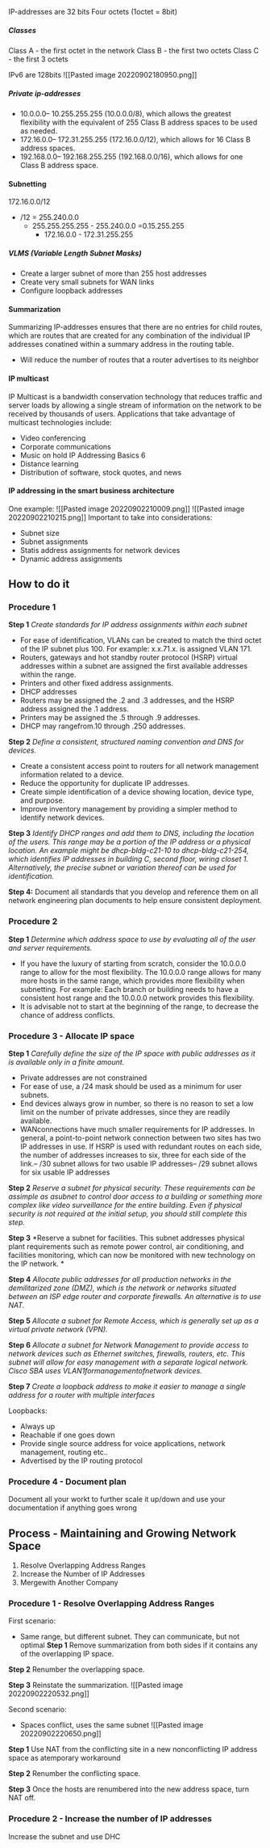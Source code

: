 IP-addresses are 32 bits
Four octets (1octet = 8bit)

##### Classes
Class A - the first octet in the network
Class B - the first two octets
Class C - the first 3 octets 

IPv6 are 128bits
![[Pasted image 20220902180950.png]]

##### Private ip-addresses
- 10.0.0.0– 10.255.255.255 (10.0.0.0/8), which allows the greatest flexibility with the equivalent of 255 Class B address spaces to be used as needed.
- 172.16.0.0– 172.31.255.255 (172.16.0.0/12), which allows for 16 Class B address spaces. 
- 192.168.0.0– 192.168.255.255 (192.168.0.0/16), which allows for one Class B address space.

#### Subnetting
172.16.0.0/12
- /12 = 255.240.0.0
	- 255.255.255.255 - 255.240.0.0 =0.15.255.255
		- 172.16.0.0 - 172.31.255.255

##### VLMS (Variable Length Subnet Masks)
- Create a larger subnet of more than 255 host addresses
- Create very small subnets for WAN links
- Configure loopback addresses

#### Summarization
Summarizing IP-addresses ensures that there are no entries for child routes, which are routes that are created for any combination of the individual IP addresses conatined within a summary address in the routing table.
- Will reduce the number of routes that a router advertises to its neighbor

#### IP multicast
IP Multicast is a bandwidth conservation technology that reduces traffic and server loads by allowing a single stream of information on the network to be received by thousands of users. Applications that take advantage of multicast technologies include:  
- Video conferencing 
- Corporate communications 
- Music on hold IP Addressing Basics 6
- Distance learning 
- Distribution of software, stock quotes, and news

#### IP addressing in the smart business architecture
One example:
![[Pasted image 20220902210009.png]]
![[Pasted image 20220902210215.png]]
Important to take into considerations:
- Subnet size
- Subnet assignments
- Statis address assignments for network devices
- Dynamic address assignments

## How to do it
### Procedure 1
**Step 1**
*Create standards for IP address assignments within each subnet*
- For ease of identification, VLANs can be created to match the third octet of the IP subnet plus 100. For example: x.x.71.x. is assigned VLAN 171.
- Routers, gateways and hot standby router protocol (HSRP) virtual addresses within a subnet are assigned the first available addresses within the range.
- Printers and other fixed address assignments.
- DHCP addresses
- Routers may be assigned the .2 and .3 addresses, and the HSRP address assigned the .1 address. 
- Printers may be assigned the .5 through .9 addresses. 
- DHCP may rangefrom.10 through .250 addresses.

**Step 2**
*Define a consistent, structured naming convention and DNS for devices.*
- Create a consistent access point to routers for all network management information related to a device. 
- Reduce the opportunity for duplicate IP addresses. 
- Create simple identification of a device showing location, device type, and purpose. 
- Improve inventory management by providing a simpler method to identify network devices. 

**Step 3**
*Identify DHCP ranges and add them to DNS, including the location of the users. This range may be a portion of the IP address or a physical location. An example might be dhcp-bldg-c21-10 to dhcp-bldg-c21-254, which identifies IP addresses in building C, second floor, wiring closet 1. Alternatively, the precise subnet or variation thereof can be used for identification.*

**Step 4:** 
Document all standards that you develop and reference them on all network engineering plan documents to help ensure consistent deployment.

### Procedure 2
**Step 1**
*Determine which address space to use by evaluating all of the user and server requirements.*
- If you have the luxury of starting from scratch, consider the 10.0.0.0 range to allow for the most flexibility. The 10.0.0.0 range allows for many more hosts in the same range, which provides more flexibility when subnetting. For example: Each branch or building needs to have a consistent host range and the 10.0.0.0 network provides this flexibility.
- It is advisable not to start at the beginning of the range, to decrease the chance of address conflicts.

### Procedure 3 - Allocate IP space
**Step 1**
*Carefully define the size of the IP space with public addresses as it is available only in a finite amount.*
- Private addresses are not constrained 
- For ease of use, a /24 mask should be used as a minimum for user subnets. 
- End devices always grow in number, so there is no reason to set a low limit on the number of private addresses, since they are readily available. 
- WANconnections have much smaller requirements for IP addresses. In general, a point-to-point network connection between two sites has two IP addresses in use. If HSRP is used with redundant routes on each side, the number of addresses increases to six, three for each side of the link.– /30 subnet allows for two usable IP addresses– /29 subnet allows for six usable IP addresses

**Step 2**
*Reserve a subnet for physical security. These requirements can be assimple as asubnet to control door access to a building or something more complex like video surveillance for the entire building. Even if physical security is not required at the initial setup, you should still complete this step.*

**Step 3**
*Reserve a subnet for facilities. This subnet addresses physical plant requirements such as remote power control, air conditioning, and facilities monitoring, which can now be monitored with new technology on the IP network. *

**Step 4**
*Allocate public addresses for all production networks in the demilitarized zone (DMZ), which is the network or networks situated between an ISP edge router and corporate firewalls. An alternative is to use NAT.*

**Step 5**
*Allocate a subnet for Remote Access, which is generally set up as a virtual private network (VPN).*

**Step 6**
*Allocate a subnet for Network Management to provide access to network devices such as Ethernet switches, firewalls, routers, etc. This subnet will allow for easy management with a separate logical network. Cisco SBA uses VLAN1formanagementofnetwork devices.*

**Step 7**
*Create a loopback address to make it easier to manage a single address for a router with multiple interfaces*

Loopbacks:
- Always up
- Reachable if one goes down
- Provide single source address for voice applications, network management, routing etc..
- Advertised by the IP routing protocol

### Procedure 4 - Document plan
Document all your workt to further scale it up/down and use your documentation if anything goes wrong

## Process - Maintaining and Growing Network Space
1. Resolve Overlapping Address Ranges 
2. Increase the Number of IP Addresses 
3. Mergewith Another Company
### Procedure 1 - Resolve Overlapping Address Ranges
First scenario:
- Same range, but different subnet. They can communicate, but not optimal
**Step 1**
Remove summarization from both sides if it contains any of the overlapping IP space.

**Step 2**
Renumber the overlapping space.

**Step 3**
Reinstate the summarization.
![[Pasted image 20220902220532.png]]

Second scenario:
- Spaces conflict, uses the same subnet
![[Pasted image 20220902220650.png]]

**Step 1**
Use NAT from the conflicting site in a new nonconflicting IP address space as atemporary workaround

**Step 2**
Renumber the conflicting space.

**Step 3**
Once the hosts are renumbered into the new address space, turn NAT off.

### Procedure 2 - Increase the number of IP addresses
Increase the subnet and use DHC